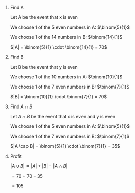 1.  Find A

    Let A be the event that x is even

    We choose 1 of the 5 even numbers in A: $\binom{5}{1}$

    We choose 1 of the 14 numbers in B: $\binom{14}{1}$

    $|A| = \binom{5}{1} \cdot \binom{14}{1} = 70$

2.  Find B

    Let B be the event that y is even

    We choose 1 of the 10 numbers in A: $\binom{10}{1}$

    We choose 1 of the 7 even numbers in B: $\binom{7}{1}$

    $|B| = \binom{10}{1} \cdot \binom{7}{1} = 70$

3.  Find $A \cap B$

    Let $A \cap B$ be the event that x is even and y is even

    We choose 1 of the 5 even numbers in A: $\binom{5}{1}$

    We choose 1 of the 7 even numbers in B: $\binom{7}{1}$

    $|A \cap B| = \binom{5}{1} \cdot \binom{7}{1} = 35$

4.  Profit

    $|A \cup B| = |A| + |B| - |A \cap B|$

    $= 70 + 70 - 35$

    $= 105$
